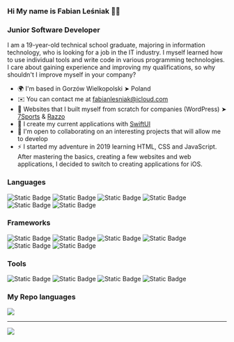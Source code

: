 ### Hi My name is Fabian Leśniak 🙋‍♂️
### Junior Software Developer<br/>
I am a 19-year-old technical school graduate, majoring in information technology, who is looking for a job in the IT industry. I myself learned how to use individual tools and write code in various programming technologies. I care about gaining experience and improving my qualifications, so why shouldn't I improve myself in your company?
* 🌍  I'm based in Gorzów Wielkopolski ➤ Poland
* ✉️  You can contact me at [fabianlesniak@icloud.com](mailto:fabianlesniak@icloud.com)
* 🚀  Websites that I built myself from scratch for companies (WordPress) ➤ [7Sports](https://7sports.pl) & [Razzo](https://razzo.com.pl) 
* 🧠  I create my current applications with [SwiftUI](https://developer.apple.com/xcode/swiftui/)
* 🤝  I'm open to collaborating on an interesting projects that will allow me to develop
* ⚡️  I started my adventure in 2019 learning HTML, CSS and JavaScript. After mastering the basics, creating a few websites and web applications, I decided to switch to creating applications for iOS.

### Languages
<p align="left">
<img alt="Static Badge" src="https://img.shields.io/badge/Swift-orange?style=for-the-badge">
<img alt="Static Badge" src="https://img.shields.io/badge/HTML-orangered?style=for-the-badge">
<img alt="Static Badge" src="https://img.shields.io/badge/CSS-dodgerblue?style=for-the-badge">
<img alt="Static Badge" src="https://img.shields.io/badge/JavaScript-yellow?style=for-the-badge">
<img alt="Static Badge" src="https://img.shields.io/badge/MySQL-steelblue?style=for-the-badge">
<img alt="Static Badge" src="https://img.shields.io/badge/PHP-indigo?style=for-the-badge">
</p>

### Frameworks
<p align="left">
<img alt="Static Badge" src="https://img.shields.io/badge/SwiftUI-blue?style=for-the-badge">
<img alt="Static Badge" src="https://img.shields.io/badge/Sass-mediumvioletred?style=for-the-badge">
<img alt="Static Badge" src="https://img.shields.io/badge/WidgetKit-crimson?style=for-the-badge">
<img alt="Static Badge" src="https://img.shields.io/badge/CoreML-cadetblue?style=for-the-badge">
<img alt="Static Badge" src="https://img.shields.io/badge/MapKit-forestgreen?style=for-the-badge">
<img alt="Static Badge" src="https://img.shields.io/badge/WeatherKit-royalblue?style=for-the-badge">
</p>

### Tools
<p align="left">
<img alt="Static Badge" src="https://img.shields.io/badge/Git-coral?style=for-the-badge">
<img alt="Static Badge" src="https://img.shields.io/badge/WordPress-darkcyan?style=for-the-badge">
<img alt="Static Badge" src="https://img.shields.io/badge/phpMyAdmin-chocolate?style=for-the-badge">
<img alt="Static Badge" src="https://img.shields.io/badge/PrestaShop-lightslategray?style=for-the-badge">
</p>

### My Repo languages
![](https://github-readme-stats.vercel.app/api/top-langs/?username=savaqe21&theme=radical&hide_border=true&include_all_commits=false&count_private=false&layout=compact)

---
[![](https://visitcount.itsvg.in/api?id=savaqe21&icon=2&color=12)](https://visitcount.itsvg.in)
